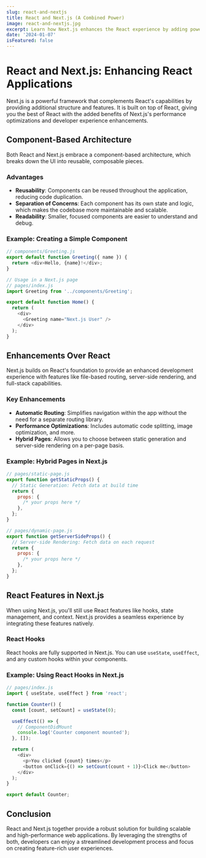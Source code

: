 ```yaml
---
slug: react-and-nextjs
title: React and Next.js (A Combined Power)
image: react-and-nextjs.jpg
excerpt: Learn how Next.js enhances the React experience by adding powerful features and capabilities.
date: '2024-01-07'
isFeatured: false
---
```


# React and Next.js: Enhancing React Applications

Next.js is a powerful framework that complements React's capabilities by providing additional structure and features. It is built on top of React, giving you the best of React with the added benefits of Next.js's performance optimizations and developer experience enhancements.

## Component-Based Architecture

Both React and Next.js embrace a component-based architecture, which breaks down the UI into reusable, composable pieces.

### Advantages

- **Reusability**: Components can be reused throughout the application, reducing code duplication.
- **Separation of Concerns**: Each component has its own state and logic, which makes the codebase more maintainable and scalable.
- **Readability**: Smaller, focused components are easier to understand and debug.

### Example: Creating a Simple Component

```js
// components/Greeting.js
export default function Greeting({ name }) {
  return <div>Hello, {name}!</div>;
}

// Usage in a Next.js page
// pages/index.js
import Greeting from '../components/Greeting';

export default function Home() {
  return (
    <div>
      <Greeting name="Next.js User" />
    </div>
  );
}
```

## Enhancements Over React

Next.js builds on React's foundation to provide an enhanced development experience with features like file-based routing, server-side rendering, and full-stack capabilities.

### Key Enhancements

- **Automatic Routing**: Simplifies navigation within the app without the need for a separate routing library.
- **Performance Optimizations**: Includes automatic code splitting, image optimization, and more.
- **Hybrid Pages**: Allows you to choose between static generation and server-side rendering on a per-page basis.

### Example: Hybrid Pages in Next.js

```js
// pages/static-page.js
export function getStaticProps() {
  // Static Generation: Fetch data at build time
  return {
    props: {
      /* your props here */
    },
  };
}

// pages/dynamic-page.js
export function getServerSideProps() {
  // Server-side Rendering: Fetch data on each request
  return {
    props: {
      /* your props here */
    },
  };
}
```

## React Features in Next.js

When using Next.js, you'll still use React features like hooks, state management, and context. Next.js provides a seamless experience by integrating these features natively.

### React Hooks

React hooks are fully supported in Next.js. You can use `useState`, `useEffect`, and any custom hooks within your components.

### Example: Using React Hooks in Next.js

```js
// pages/index.js
import { useState, useEffect } from 'react';

function Counter() {
  const [count, setCount] = useState(0);

  useEffect(() => {
    // ComponentDidMount
    console.log('Counter component mounted');
  }, []);

  return (
    <div>
      <p>You clicked {count} times</p>
      <button onClick={() => setCount(count + 1)}>Click me</button>
    </div>
  );
}

export default Counter;
```

## Conclusion

React and Next.js together provide a robust solution for building scalable and high-performance web applications. By leveraging the strengths of both, developers can enjoy a streamlined development process and focus on creating feature-rich user experiences.
